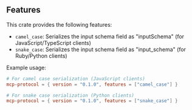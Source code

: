 ## Features

This crate provides the following features:

- `camel_case`: Serializes the input schema field as "inputSchema" (for JavaScript/TypeScript clients)
- `snake_case`: Serializes the input schema field as "input_schema" (for Ruby/Python clients)

Example usage:

```toml
# For camel case serialization (JavaScript clients)
mcp-protocol = { version = "0.1.0", features = ["camel_case"] }

# For snake case serialization (Python clients)
mcp-protocol = { version = "0.1.0", features = ["snake_case"] }
